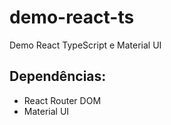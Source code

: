# demo-react-ts
 Demo React TypeScript e Material UI

 ## Dependências:
 - React Router DOM
 - Material UI
